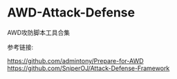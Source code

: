 # AWD-Attack-Defense

AWD攻防脚本工具合集


参考链接:

https://github.com/admintony/Prepare-for-AWD
https://github.com/SniperOJ/Attack-Defense-Framework

